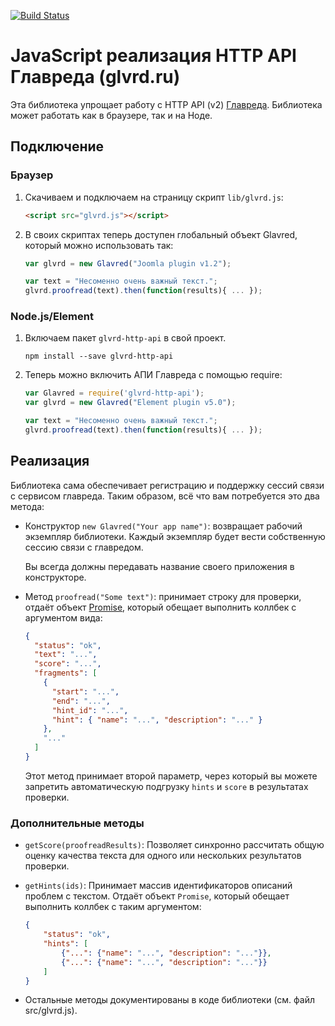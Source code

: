 [![Build Status](https://travis-ci.org/shvetsgroup/glvrd-http-api.svg?branch=master)](https://travis-ci.org/shvetsgroup/glvrd-http-api)

#  JavaScript реализация HTTP API Главреда (glvrd.ru)

Эта библиотека упрощает работу с HTTP API (v2) [Главреда](http://glvrd.ru). Библиотека может работать как в браузере, так и на Ноде.

## Подключение

### Браузер

1. Скачиваем и подключаем на страницу скрипт `lib/glvrd.js`:

    ```html
    <script src="glvrd.js"></script>
    ```

2. В своих скриптах теперь доступен глобальный объект Glavred, который можно использовать так:

    ```js
    var glvrd = new Glavred("Joomla plugin v1.2");

    var text = "Несоменно очень важный текст.";
    glvrd.proofread(text).then(function(results){ ... });
    ```

### Node.js/Element

1. Включаем пакет `glvrd-http-api` в свой проект.

    ```
    npm install --save glvrd-http-api
    ```

2. Теперь можно включить АПИ Главреда с помощью require:


    ```js
    var Glavred = require('glvrd-http-api');
    var glvrd = new Glavred("Element plugin v5.0");

    var text = "Несоменно очень важный текст.";
    glvrd.proofread(text).then(function(results){ ... });
    ```

## Реализация

Библиотека сама обеспечивает регистрацию и поддержку сессий связи с сервисом главреда. Таким образом, всё что вам потребуется это два метода:

- Конструктор `new Glavred("Your app name")`: возвращает рабочий экземпляр библиотеки. Каждый экземпляр будет вести собственную сессию связи с главредом.

    Вы всегда должны передавать название своего приложения в конструкторе.

- Метод `proofread("Some text")`: принимает строку для проверки, отдаёт объект [Promise](https://developer.mozilla.org/en/docs/Web/JavaScript/Reference/Global_Objects/Promise), который обещает выполнить коллбек с аргументом вида:

    ```json
    {
      "status": "ok",
      "text": "...",
      "score": "...",
      "fragments": [
        {
          "start": "...",
          "end": "...",
          "hint_id": "...",
          "hint": { "name": "...", "description": "..." }
        },
        "..."
      ]
    }
    ```

    Этот метод принимает второй параметр, через который вы можете запретить автоматическую подгрузку `hints` и `score` в результатах проверки.


### Дополнительные методы

- `getScore(proofreadResults)`: Позволяет синхронно рассчитать общую оценку качества текста для одного или нескольких результатов проверки.

- `getHints(ids)`: Принимает массив идентификаторов описаний проблем с текстом. Отдаёт объект `Promise`, который обещает выполнить коллбек с таким аргументом:

    ```json
    {
        "status": "ok",
        "hints": [
            {"...": {"name": "...", "description": "..."}},
            {"...": {"name": "...", "description": "..."}}
        ]
    }
    ```

- Остальные методы документированы в коде библиотеки (см. файл src/glvrd.js).